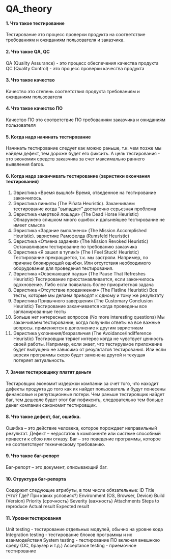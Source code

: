 # QA_theory

#### 1. Что такое тестирование
Тестирование это процесс проверки продукта на соответствие требованиям и ожиданиям пользователя и заказчика.

#### 2. Что такое QA, QC
QA (Quality Assurance) - это процесс обеспечения качества продукта
QC (Quality Control) - это процесс проверки качества продукта

#### 3. Что такое качество
Качество это степень соответствия продукта требованиям и ожиданиям пользователя

#### 4. Что такое качество ПО
Качество ПО это соответствие ПО требованиям заказчика и ожиданиям пользователя

#### 5. Когда надо начинать тестирование
Начинать тестирование следует как можно раньше, т.к. чем позже мы найдем дефект, тем дороже будет его фиксить. А цель тестирования - это экономия средств заказчика за счет максимально раннего выявления багов.

#### 6. Когда надо заканчивать тестирование (эвристики окончания тестирования)

1. Эвристика «Время вышло!»
	Время, отведенное на тестирование закончилось.
2. Эвристика пиньяты (The Piñata Heuristic).
	Заканчиваем тестирование когда “выпадает” достаточно серьезная проблема
3. Эвристика «мертвой лошади» (The Dead Horse Heuristic)
	Обнаружено слишком много ошибок и дальнейшее тестирование не имеет смысла
4. Эвристика «Задание выполнено» (The Mission Accomplished Heuristic).
эвристике Рамсфелда (Rumsfeld Heuristic)
5. Эвристика «Отмена задания» (The Mission Revoked Heuristic)
	Останавливаем тестирование по требованию заказчика
6. Эвристика «Я зашел в тупик!» (The I Feel Stuck! Heuristic)
	Тестирование прекращается, т.к. мы застряли. Например, по причине блокирующей ошибки. Или отсутствия необходимого оборудования для проведения тестирования.
7. Эвристика «Освежающей паузы» (The Pause That Refreshes Heuristic)
	Тестирование приостанавливается, если закончилось вдохновение. Либо если появилась более приоритетная задача
8. Эвристика «Отсутствие продвижения» (The Flatline Heuristic)
	Все тесты, которые мы делаем приводят к одному и тому же результату
9. Эвристика Привычного завершения (The Customary Conclusion Heuristic)
	Тестирование заканчивается когда проведены все запланированные тесты
10. Больше нет интересных вопросов (No more interesting questions)
	Мы заканчиваем тестирование, когда получили ответы на все важные вопросы. применяется в дополнение к другим эвристикам
11. Эвристика уклонения/безразличия (The Avoidance/Indifference Heuristic)
	Тестировщик теряет интерес когда не чувствует ценность своей работы. Например, если знает, что тестируемое приложение будет выпущено не зависимо от результатов тестирования. Или если версия программы скоро будет заменена другой и текущая потеряет актуальность.

#### 7. Зачем тестировщику платят деньги
Тестировщик экономит издержки компании за счет того, что находит дефекты продукта до того как их найдет пользователь и будут понесены финансовые и репутационные потери. Чем раньше тестировщик найдет баг, тем дешевле будет этот баг пофиксить, следовательно тем больше денег компании сэкономит тестировщик.

#### 8. Что такое дефект, баг, ошибка.
Ошибка – это действие человека, которое порождает неправильный результат.
Дефект – недостаток в компоненте или системе способный привести к сбою или отказу.
Баг – это поведение программы, которое не соответствует техническому требованию.

#### 9. Что такое баг-репорт
Баг-репорт – это документ, описывающий баг.

#### 10. Структура баг-репорта
Содержит следующие атрибуты, в том числе обязательные:
ID
Title (Что? Где? При каких условиях?)
Environment (OS, Browser, Device)
Build (Version)
Priority (срочность)
Severity (важность)
Attachments
Steps to reproduce
Actual result
Expected result

#### 11. Уровни тестирования
Unit testing - тестирование отдельных модулей, обычно на уровне кода
Integration testing - тестирование блоков программы и их взаимодействия
System testing - тестирование ПО включая внешнюю среду (ОС, браузер и т.д.)
Acceptance testing - приемочное тестирование
